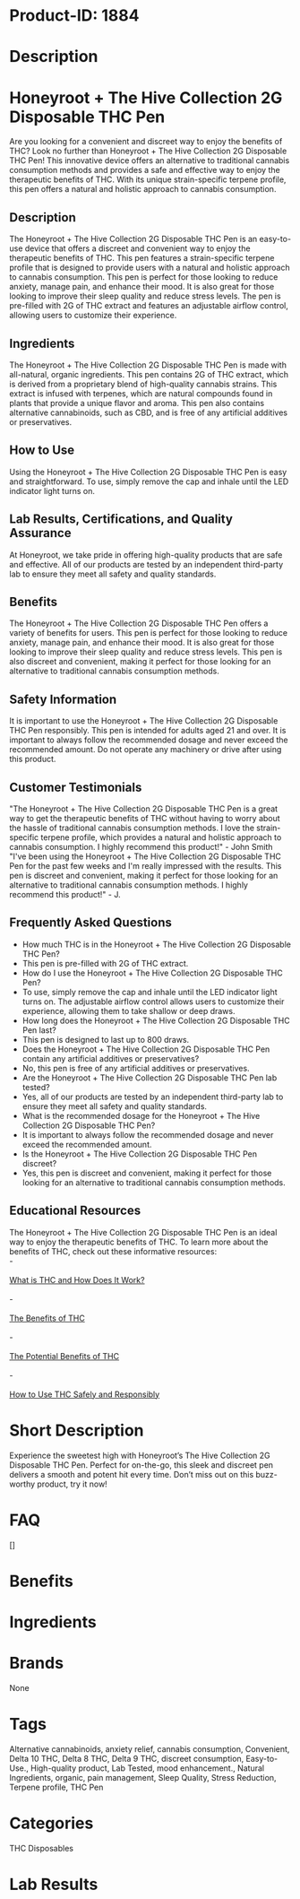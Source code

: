 # Product-ID: 1884

# Description

<h1>Honeyroot + The Hive Collection 2G Disposable THC Pen</h1>
<p>Are you looking for a convenient and discreet way to enjoy the benefits of THC? Look no further than Honeyroot + The Hive Collection 2G Disposable THC Pen! This innovative device offers an alternative to traditional cannabis consumption methods and provides a safe and effective way to enjoy the therapeutic benefits of THC. With its unique strain-specific terpene profile, this pen offers a natural and holistic approach to cannabis consumption.</p>
<h2>Description</h2>
<p>The Honeyroot + The Hive Collection 2G Disposable THC Pen is an easy-to-use device that offers a discreet and convenient way to enjoy the therapeutic benefits of THC. This pen features a strain-specific terpene profile that is designed to provide users with a natural and holistic approach to cannabis consumption. This pen is perfect for those looking to reduce anxiety, manage pain, and enhance their mood. It is also great for those looking to improve their sleep quality and reduce stress levels. The pen is pre-filled with 2G of THC extract and features an adjustable airflow control, allowing users to customize their experience.</p>
<h2>Ingredients</h2>
<p>The Honeyroot + The Hive Collection 2G Disposable THC Pen is made with all-natural, organic ingredients. This pen contains 2G of THC extract, which is derived from a proprietary blend of high-quality cannabis strains. This extract is infused with terpenes, which are natural compounds found in plants that provide a unique flavor and aroma. This pen also contains alternative cannabinoids, such as CBD, and is free of any artificial additives or preservatives.</p>
<h2>How to Use</h2>
<p>Using the Honeyroot + The Hive Collection 2G Disposable THC Pen is easy and straightforward. To use, simply remove the cap and inhale until the LED indicator light turns on.</p>
<h2>Lab Results, Certifications, and Quality Assurance</h2>
<p>At Honeyroot, we take pride in offering high-quality products that are safe and effective. All of our products are tested by an independent third-party lab to ensure they meet all safety and quality standards.</p>
<h2>Benefits</h2>
<p>The Honeyroot + The Hive Collection 2G Disposable THC Pen offers a variety of benefits for users. This pen is perfect for those looking to reduce anxiety, manage pain, and enhance their mood. It is also great for those looking to improve their sleep quality and reduce stress levels. This pen is also discreet and convenient, making it perfect for those looking for an alternative to traditional cannabis consumption methods.</p>
<h2>Safety Information</h2>
<p>It is important to use the Honeyroot + The Hive Collection 2G Disposable THC Pen responsibly. This pen is intended for adults aged 21 and over. It is important to always follow the recommended dosage and never exceed the recommended amount. Do not operate any machinery or drive after using this product.</p>
<h2>Customer Testimonials</h2>
<p>"The Honeyroot + The Hive Collection 2G Disposable THC Pen is a great way to get the therapeutic benefits of THC without having to worry about the hassle of traditional cannabis consumption methods. I love the strain-specific terpene profile, which provides a natural and holistic approach to cannabis consumption. I highly recommend this product!" - John Smith<br />
"I've been using the Honeyroot + The Hive Collection 2G Disposable THC Pen for the past few weeks and I'm really impressed with the results. This pen is discreet and convenient, making it perfect for those looking for an alternative to traditional cannabis consumption methods. I highly recommend this product!" - J.</p>
<h2>Frequently Asked Questions</h2>
<ul>
<li>How much THC is in the Honeyroot + The Hive Collection 2G Disposable THC Pen?</li>
<li>This pen is pre-filled with 2G of THC extract.</li>
<li>How do I use the Honeyroot + The Hive Collection 2G Disposable THC Pen?</li>
<li>To use, simply remove the cap and inhale until the LED indicator light turns on. The adjustable airflow control allows users to customize their experience, allowing them to take shallow or deep draws.</li>
<li>How long does the Honeyroot + The Hive Collection 2G Disposable THC Pen last?</li>
<li>This pen is designed to last up to 800 draws.</li>
<li>Does the Honeyroot + The Hive Collection 2G Disposable THC Pen contain any artificial additives or preservatives?</li>
<li>No, this pen is free of any artificial additives or preservatives.</li>
<li>Are the Honeyroot + The Hive Collection 2G Disposable THC Pen lab tested?</li>
<li>Yes, all of our products are tested by an independent third-party lab to ensure they meet all safety and quality standards.</li>
<li>What is the recommended dosage for the Honeyroot + The Hive Collection 2G Disposable THC Pen?</li>
<li>It is important to always follow the recommended dosage and never exceed the recommended amount.</li>
<li>Is the Honeyroot + The Hive Collection 2G Disposable THC Pen discreet?</li>
<li>Yes, this pen is discreet and convenient, making it perfect for those looking for an alternative to traditional cannabis consumption methods.</li>
</ul>
<h2>Educational Resources</h2>
<p>The Honeyroot + The Hive Collection 2G Disposable THC Pen is an ideal way to enjoy the therapeutic benefits of THC. To learn more about the benefits of THC, check out these informative resources:<br />
-<br />
<a href="https://www.leafly.com/news/cannabis-101/what-is-thc"><br />
What is THC and How Does It Work?<br />
</a><br />
-<br />
<a href="https://www.leafly.com/news/cannabis-101/what-are-the-benefits-of-thc"><br />
The Benefits of THC<br />
</a><br />
-<br />
<a href="https://www.healthline.com/health/benefits-of-thc"><br />
The Potential Benefits of THC<br />
</a><br />
-<br />
<a href="https://www.leafly.com/news/cannabis-101/how-to-use-thc-safely-and-responsibly"><br />
How to Use THC Safely and Responsibly<br />
</a></p>


# Short Description

<p>Experience the sweetest high with Honeyroot&#8217;s The Hive Collection 2G Disposable THC Pen. Perfect for on-the-go, this sleek and discreet pen delivers a smooth and potent hit every time. Don&#8217;t miss out on this buzz-worthy product, try it now!</p>


# FAQ
[]

# Benefits



# Ingredients



# Brands

None

# Tags

Alternative cannabinoids, anxiety relief, cannabis consumption, Convenient, Delta 10 THC, Delta 8 THC, Delta 9 THC, discreet consumption, Easy-to-Use., High-quality product, Lab Tested, mood enhancement., Natural Ingredients, organic, pain management, Sleep Quality, Stress Reduction, Terpene profile, THC Pen

# Categories

THC Disposables

# Lab Results
